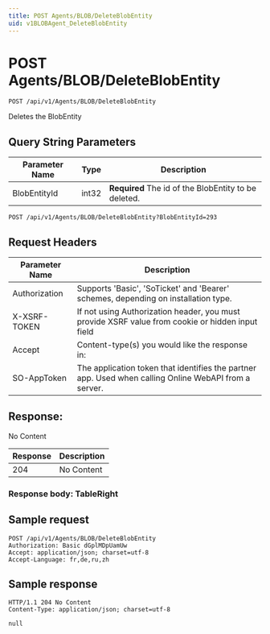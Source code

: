 ```yaml
---
title: POST Agents/BLOB/DeleteBlobEntity
uid: v1BLOBAgent_DeleteBlobEntity
---
```


# POST Agents/BLOB/DeleteBlobEntity

```http
POST /api/v1/Agents/BLOB/DeleteBlobEntity
```

Deletes the BlobEntity







## Query String Parameters

| Parameter Name | Type |  Description |
|----------------|------|--------------|
| BlobEntityId | int32 | **Required** The id of the BlobEntity to be deleted. |

```http
POST /api/v1/Agents/BLOB/DeleteBlobEntity?BlobEntityId=293
```


## Request Headers

| Parameter Name | Description |
|----------------|-------------|
| Authorization  | Supports 'Basic', 'SoTicket' and 'Bearer' schemes, depending on installation type. |
| X-XSRF-TOKEN   | If not using Authorization header, you must provide XSRF value from cookie or hidden input field |
| Accept         | Content-type(s) you would like the response in:  |
| SO-AppToken | The application token that identifies the partner app. Used when calling Online WebAPI from a server. |


## Response:

No Content

| Response | Description |
|----------------|-------------|
| 204 | No Content |

### Response body: TableRight


## Sample request

```http!
POST /api/v1/Agents/BLOB/DeleteBlobEntity
Authorization: Basic dGplMDpUamUw
Accept: application/json; charset=utf-8
Accept-Language: fr,de,ru,zh
```

## Sample response

```http_
HTTP/1.1 204 No Content
Content-Type: application/json; charset=utf-8

null
```
